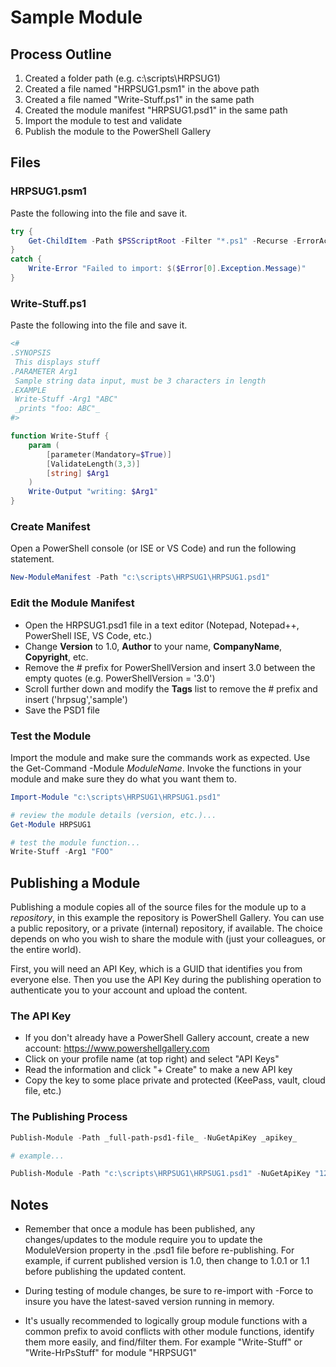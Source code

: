 # Sample Module

## Process Outline

  1. Created a folder path (e.g. c:\scripts\HRPSUG1)
  2. Created a file named "HRPSUG1.psm1" in the above path
  3. Created a file named "Write-Stuff.ps1" in the same path
  4. Created the module manifest "HRPSUG1.psd1" in the same path
  5. Import the module to test and validate
  6. Publish the module to the PowerShell Gallery
  
## Files

### HRPSUG1.psm1

Paste the following into the file and save it.

```powershell
try {
	Get-ChildItem -Path $PSScriptRoot -Filter "*.ps1" -Recurse -ErrorAction Stop | %{ . $_.FullName }
}
catch {
    Write-Error "Failed to import: $($Error[0].Exception.Message)"
}
```

### Write-Stuff.ps1

Paste the following into the file and save it.

```powershell
<#
.SYNOPSIS
 This displays stuff
.PARAMETER Arg1
 Sample string data input, must be 3 characters in length
.EXAMPLE
 Write-Stuff -Arg1 "ABC"
 _prints "foo: ABC"_
#>

function Write-Stuff {
	param (
		[parameter(Mandatory=$True)]
		[ValidateLength(3,3)]
		[string] $Arg1
	)
	Write-Output "writing: $Arg1"
}
```

### Create Manifest

Open a PowerShell console (or ISE or VS Code) and run the following statement.

```powershell
New-ModuleManifest -Path "c:\scripts\HRPSUG1\HRPSUG1.psd1"
```

### Edit the Module Manifest

* Open the HRPSUG1.psd1 file in a text editor (Notepad, Notepad++, PowerShell ISE, VS Code, etc.)
* Change **Version** to 1.0, **Author** to your name, **CompanyName**, **Copyright**, etc.
* Remove the # prefix for PowerShellVersion and insert 3.0 between the empty quotes (e.g. PowerShellVersion = '3.0')
* Scroll further down and modify the **Tags** list to remove the # prefix and insert ('hrpsug','sample')
* Save the PSD1 file

### Test the Module

Import the module and make sure the commands work as expected.  Use the Get-Command -Module _ModuleName_.  Invoke the functions in your module and make sure they do what you want them to.

```powershell
Import-Module "c:\scripts\HRPSUG1\HRPSUG1.psd1"

# review the module details (version, etc.)...
Get-Module HRPSUG1

# test the module function...
Write-Stuff -Arg1 "FOO"
```

## Publishing a Module

Publishing a module copies all of the source files for the module up to a _repository_, in this example the repository is PowerShell Gallery.  You can use a public repository, or a private (internal) repository, if available.  The choice depends on who you wish to share the module with (just your colleagues, or the entire world).

First, you will need an API Key, which is a GUID that identifies you from everyone else.  Then you use the API Key during the publishing operation to authenticate you to your account and upload the content.

### The API Key

* If you don't already have a PowerShell Gallery account, create a new account: https://www.powershellgallery.com
* Click on your profile name (at top right) and select "API Keys"
* Read the information and click "+ Create" to make a new API key
* Copy the key to some place private and protected (KeePass, vault, cloud file, etc.)

### The Publishing Process

```powershell
Publish-Module -Path _full-path-psd1-file_ -NuGetApiKey _apikey_

# example...

Publish-Module -Path "c:\scripts\HRPSUG1\HRPSUG1.psd1" -NuGetApiKey "12345678-abcd-defg-1234-abcd1234defg"
```

## Notes

* Remember that once a module has been published, any changes/updates to the module require you to update
the ModuleVersion property in the .psd1 file before re-publishing.  For example, if current published version is 1.0, 
then change to 1.0.1 or 1.1 before publishing the updated content.

* During testing of module changes, be sure to re-import with -Force to insure you have the latest-saved version 
running in memory.

* It's usually recommended to logically group module functions with a common prefix to avoid conflicts with other module functions, identify them more easily, and find/filter them.  For example "Write-Stuff" or "Write-HrPsStuff" for module "HRPSUG1"
